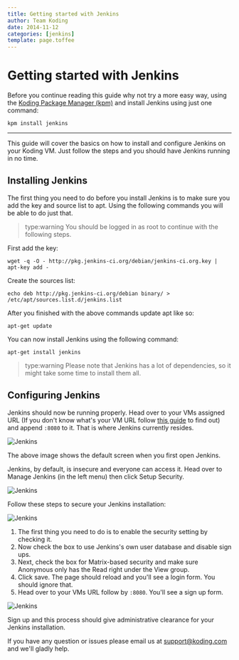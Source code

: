 ```yaml
---
title: Getting started with Jenkins
author: Team Koding
date: 2014-11-12
categories: [jenkins]
template: page.toffee
---
```


# Getting started with Jenkins

Before you continue reading this guide why not try a more easy way, using the [Koding Package Manager (kpm)](http://learn.koding.com/guides/getting-started-kpm/) and install Jenkins using just one command:

```
kpm install jenkins
```

***

This guide will cover the basics on how to install and configure Jenkins on your Koding VM. Just follow the steps and you should have Jenkins running in no time.

## Installing Jenkins

The first thing you need to do before you install Jenkins is to make sure you add the key and source list to apt. Using the following commands you will be able to do just that.

> type:warning
> You should be logged in as root to continue with the following steps.

First add the key:

```
wget -q -O - http://pkg.jenkins-ci.org/debian/jenkins-ci.org.key | apt-key add -
```

Create the sources list:

```
echo deb http://pkg.jenkins-ci.org/debian binary/ > /etc/apt/sources.list.d/jenkins.list
```

After you finished with the above commands update apt like so:

```
apt-get update
```

You can now install Jenkins using the following command:

```
apt-get install jenkins
```

> type:warning
> Please note that Jenkins has a lot of dependencies, so it might take some time to install them all.

## Configuring Jenkins

Jenkins should now be running properly. Head over to your VMs assigned URL (If you don't know what's your VM URL follow [this guide](/faq/vm-hostname) to find out) and append `:8080` to it. That is where Jenkins currently resides.

![Jenkins](jenkins1.png)

The above image shows the default screen when you first open Jenkins.

Jenkins, by default, is insecure and everyone can access it. Head over to Manage Jenkins (in the left menu) then click Setup Security.

![Jenkins](jenkins2.png)

Follow these steps to secure your Jenkins installation:

![Jenkins](jenkins3.png)

1. The first thing you need to do is to enable the security setting by checking it.
2. Now check the box to use Jenkins's own user database and disable sign ups.
3. Next, check the box for Matrix-based security and make sure Anonymous only has the Read right under the View group.
4. Click save. The page should reload and you'll see a login form. You should ignore that.
5. Head over to your VMs URL follow by `:8080`. You'll see a sign up form.

![Jenkins](jenkins4.png)

Sign up and this process should give administrative clearance for your Jenkins installation.

If you have any question or issues please email us at support@koding.com and we'll gladly help.
